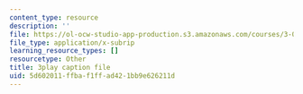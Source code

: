 ```yaml
---
content_type: resource
description: ''
file: https://ol-ocw-studio-app-production.s3.amazonaws.com/courses/3-091sc-introduction-to-solid-state-chemistry-fall-2010/5d602011ffbaf1ffad421bb9e626211d_U_dpm7SCIpg.srt
file_type: application/x-subrip
learning_resource_types: []
resourcetype: Other
title: 3play caption file
uid: 5d602011-ffba-f1ff-ad42-1bb9e626211d
---
```

